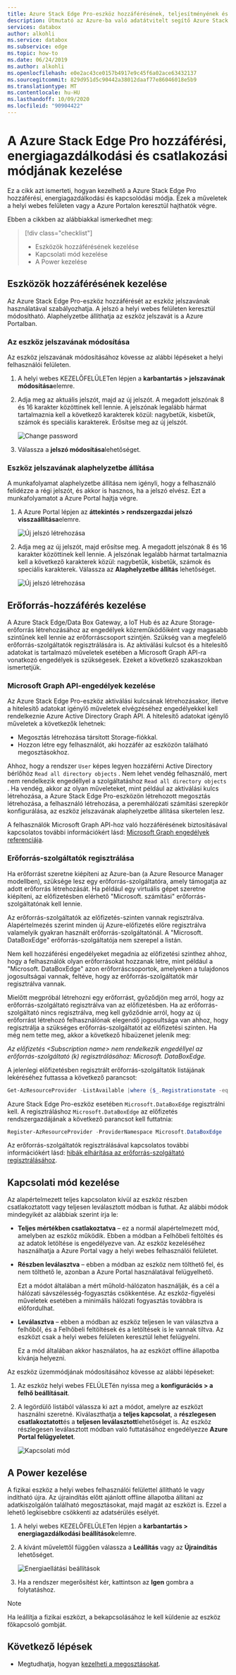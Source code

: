 ```yaml
---
title: Azure Stack Edge Pro-eszköz hozzáférésének, teljesítményének és kapcsolati módjának | Microsoft Docs
description: Útmutató az Azure-ba való adatátvitelt segítő Azure Stack Edge Pro-eszköz hozzáférésének, energiaellátásának és csatlakozási módjának kezeléséhez
services: databox
author: alkohli
ms.service: databox
ms.subservice: edge
ms.topic: how-to
ms.date: 06/24/2019
ms.author: alkohli
ms.openlocfilehash: e0e2ac43ce0157b4917e9c45f6a02ace63432137
ms.sourcegitcommit: 829d951d5c90442a38012daaf77e86046018e5b9
ms.translationtype: MT
ms.contentlocale: hu-HU
ms.lasthandoff: 10/09/2020
ms.locfileid: "90904422"
---
```

# <a name="manage-access-power-and-connectivity-mode-for-your-azure-stack-edge-pro"></a>A Azure Stack Edge Pro hozzáférési, energiagazdálkodási és csatlakozási módjának kezelése

Ez a cikk azt ismerteti, hogyan kezelhető a Azure Stack Edge Pro hozzáférési, energiagazdálkodási és kapcsolódási módja. Ezek a műveletek a helyi webes felületen vagy a Azure Portalon keresztül hajthatók végre.

Ebben a cikkben az alábbiakkal ismerkedhet meg:

> [!div class="checklist"]
> * Eszközök hozzáférésének kezelése
> * Kapcsolati mód kezelése
> * A Power kezelése


## <a name="manage-device-access"></a>Eszközök hozzáférésének kezelése

Az Azure Stack Edge Pro-eszköz hozzáférését az eszköz jelszavának használatával szabályozhatja. A jelszó a helyi webes felületen keresztül módosítható. Alaphelyzetbe állíthatja az eszköz jelszavát is a Azure Portalban.

### <a name="change-device-password"></a>Az eszköz jelszavának módosítása

Az eszköz jelszavának módosításához kövesse az alábbi lépéseket a helyi felhasználói felületen.

1. A helyi webes KEZELŐFELÜLETen lépjen a **karbantartás > jelszavának módosítása**elemre.
2. Adja meg az aktuális jelszót, majd az új jelszót. A megadott jelszónak 8 és 16 karakter közöttinek kell lennie. A jelszónak legalább hármat tartalmaznia kell a következő karakterek közül: nagybetűk, kisbetűk, számok és speciális karakterek. Erősítse meg az új jelszót.

    ![Change password](media/azure-stack-edge-manage-access-power-connectivity-mode/change-password-1.png)

3. Válassza a **jelszó módosítása**lehetőséget.
 
### <a name="reset-device-password"></a>Eszköz jelszavának alaphelyzetbe állítása

A munkafolyamat alaphelyzetbe állítása nem igényli, hogy a felhasználó felidézze a régi jelszót, és akkor is hasznos, ha a jelszó elvész. Ezt a munkafolyamatot a Azure Portal hajtja végre.

1. A Azure Portal lépjen az **áttekintés > rendszergazdai jelszó visszaállítása**elemre.

    ![Új jelszó létrehozása](media/azure-stack-edge-manage-access-power-connectivity-mode/reset-password-1.png)


2. Adja meg az új jelszót, majd erősítse meg. A megadott jelszónak 8 és 16 karakter közöttinek kell lennie. A jelszónak legalább hármat tartalmaznia kell a következő karakterek közül: nagybetűk, kisbetűk, számok és speciális karakterek. Válassza az **Alaphelyzetbe állítás** lehetőséget.

    ![Új jelszó létrehozása](media/azure-stack-edge-manage-access-power-connectivity-mode/reset-password-2.png)

## <a name="manage-resource-access"></a>Erőforrás-hozzáférés kezelése

A Azure Stack Edge/Data Box Gateway, a IoT Hub és az Azure Storage-erőforrás létrehozásához az engedélyek közreműködőiként vagy magasabb szintűnek kell lennie az erőforráscsoport szintjén. Szükség van a megfelelő erőforrás-szolgáltatók regisztrálására is. Az aktiválási kulcsot és a hitelesítő adatokat is tartalmazó műveletek esetében a Microsoft Graph API-ra vonatkozó engedélyek is szükségesek. Ezeket a következő szakaszokban ismertetjük. 

### <a name="manage-microsoft-graph-api-permissions"></a>Microsoft Graph API-engedélyek kezelése

Az Azure Stack Edge Pro-eszköz aktiválási kulcsának létrehozásakor, illetve a hitelesítő adatokat igénylő műveletek elvégzéséhez engedélyekkel kell rendelkeznie Azure Active Directory Graph API. A hitelesítő adatokat igénylő műveletek a következők lehetnek:

-  Megosztás létrehozása társított Storage-fiókkal.
-  Hozzon létre egy felhasználót, aki hozzáfér az eszközön található megosztásokhoz.

Ahhoz, hogy a rendszer `User` képes legyen hozzáférni Active Directory bérlőhöz `Read all directory objects` . Nem lehet vendég felhasználó, mert nem rendelkezik engedéllyel a szolgáltatáshoz `Read all directory objects` . Ha vendég, akkor az olyan műveleteket, mint például az aktiválási kulcs létrehozása, a Azure Stack Edge Pro-eszközön létrehozott megosztás létrehozása, a felhasználó létrehozása, a peremhálózati számítási szerepkör konfigurálása, az eszköz jelszavának alaphelyzetbe állítása sikertelen lesz.

A felhasználók Microsoft Graph API-hoz való hozzáférésének biztosításával kapcsolatos további információkért lásd: [Microsoft Graph engedélyek referenciája](https://docs.microsoft.com/graph/permissions-reference).

### <a name="register-resource-providers"></a>Erőforrás-szolgáltatók regisztrálása

Ha erőforrást szeretne kiépíteni az Azure-ban (a Azure Resource Manager modellben), szüksége lesz egy erőforrás-szolgáltatóra, amely támogatja az adott erőforrás létrehozását. Ha például egy virtuális gépet szeretne kiépíteni, az előfizetésben elérhető "Microsoft. számítási" erőforrás-szolgáltatónak kell lennie.
 
Az erőforrás-szolgáltatók az előfizetés-szinten vannak regisztrálva. Alapértelmezés szerint minden új Azure-előfizetés előre regisztrálva valamelyik gyakran használt erőforrás-szolgáltatónál. A "Microsoft. DataBoxEdge" erőforrás-szolgáltatója nem szerepel a listán.

Nem kell hozzáférési engedélyeket megadnia az előfizetési szinthez ahhoz, hogy a felhasználók olyan erőforrásokat hozzanak létre, mint például a "Microsoft. DataBoxEdge" azon erőforráscsoportok, amelyeken a tulajdonos jogosultságai vannak, feltéve, hogy az erőforrás-szolgáltatók már regisztrálva vannak.

Mielőtt megpróbál létrehozni egy erőforrást, győződjön meg arról, hogy az erőforrás-szolgáltató regisztrálva van az előfizetésben. Ha az erőforrás-szolgáltató nincs regisztrálva, meg kell győződnie arról, hogy az új erőforrást létrehozó felhasználónak elegendő jogosultsága van ahhoz, hogy regisztrálja a szükséges erőforrás-szolgáltatót az előfizetési szinten. Ha még nem tette meg, akkor a következő hibaüzenet jelenik meg:

*Az előfizetés \<Subscription name> nem rendelkezik engedéllyel az erőforrás-szolgáltató (k) regisztrálásához: Microsoft. DataBoxEdge.*


A jelenlegi előfizetésben regisztrált erőforrás-szolgáltatók listájának lekéréséhez futtassa a következő parancsot:

```PowerShell
Get-AzResourceProvider -ListAvailable |where {$_.Registrationstate -eq "Registered"}
```

Azure Stack Edge Pro-eszköz esetében `Microsoft.DataBoxEdge` regisztrálni kell. A regisztráláshoz `Microsoft.DataBoxEdge` az előfizetés rendszergazdájának a következő parancsot kell futtatnia:

```PowerShell
Register-AzResourceProvider -ProviderNamespace Microsoft.DataBoxEdge
```

Az erőforrás-szolgáltatók regisztrálásával kapcsolatos további információkért lásd: [hibák elhárítása az erőforrás-szolgáltató regisztrálásához](../azure-resource-manager/templates/error-register-resource-provider.md).

## <a name="manage-connectivity-mode"></a>Kapcsolati mód kezelése

Az alapértelmezett teljes kapcsolaton kívül az eszköz részben csatlakoztatott vagy teljesen leválasztott módban is futhat. Az alábbi módok mindegyikét az alábbiak szerint írja le:

- **Teljes mértékben csatlakoztatva** – ez a normál alapértelmezett mód, amelyben az eszköz működik. Ebben a módban a Felhőbeli feltöltés és az adatok letöltése is engedélyezve van. Az eszköz kezeléséhez használhatja a Azure Portal vagy a helyi webes felhasználói felületet.

- **Részben leválasztva** – ebben a módban az eszköz nem tölthető fel, és nem tölthető le, azonban a Azure Portal használatával felügyelhető.

    Ezt a módot általában a mért műhold-hálózaton használják, és a cél a hálózati sávszélesség-fogyasztás csökkentése. Az eszköz-figyelési műveletek esetében a minimális hálózati fogyasztás továbbra is előfordulhat.

- **Leválasztva** – ebben a módban az eszköz teljesen le van választva a felhőből, és a Felhőbeli feltöltések és a letöltések is le vannak tiltva. Az eszközt csak a helyi webes felületen keresztül lehet felügyelni.

    Ez a mód általában akkor használatos, ha az eszközt offline állapotba kívánja helyezni.

Az eszköz üzemmódjának módosításához kövesse az alábbi lépéseket:

1. Az eszköz helyi webes FELÜLETén nyissa meg a **konfigurációs > a felhő beállításait**.
2. A legördülő listából válassza ki azt a módot, amelyre az eszközt használni szeretné. Kiválaszthatja a **teljes kapcsolat**, a **részlegesen csatlakoztatott**és a **teljesen leválasztott**lehetőséget is. Az eszköz részlegesen leválasztott módban való futtatásához engedélyezze **Azure Portal felügyeletet**.

    ![Kapcsolati mód](media/azure-stack-edge-manage-access-power-connectivity-mode/connectivity-mode.png)
 
## <a name="manage-power"></a>A Power kezelése

A fizikai eszköz a helyi webes felhasználói felülettel állítható le vagy indítható újra. Az újraindítás előtt ajánlott offline állapotba állítani az adatkiszolgálón található megosztásokat, majd magát az eszközt is. Ezzel a lehető legkisebbre csökkenti az adatsérülés esélyét.

1. A helyi webes KEZELŐFELÜLETen lépjen a **karbantartás > energiagazdálkodási beállítások**elemre.
2. A kívánt művelettől függően válassza a **Leállítás** vagy az **Újraindítás** lehetőséget.

    ![Energiaellátási beállítások](media/azure-stack-edge-manage-access-power-connectivity-mode/shut-down-restart-1.png)

3. Ha a rendszer megerősítést kér, kattintson az **Igen** gombra a folytatáshoz.

> [!NOTE]
> Ha leállítja a fizikai eszközt, a bekapcsolásához le kell küldenie az eszköz főkapcsoló gombját.

## <a name="next-steps"></a>Következő lépések

- Megtudhatja, hogyan [kezelheti a megosztásokat](azure-stack-edge-manage-shares.md).
